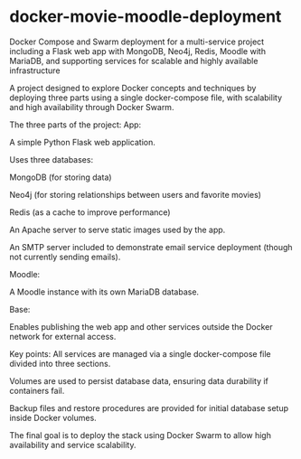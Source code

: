 # docker-movie-moodle-deployment
Docker Compose and Swarm deployment for a multi-service project including a Flask web app with MongoDB, Neo4j, Redis, Moodle with MariaDB, and supporting services for scalable and highly available infrastructure


A  project designed to explore Docker concepts and techniques by deploying three parts using a single docker-compose file, with scalability and high availability through Docker Swarm.

The three parts of the project:
App:

A simple Python Flask web application.

Uses three databases:

MongoDB (for storing data)

Neo4j (for storing relationships between users and favorite movies)

Redis (as a cache to improve performance)

An Apache server to serve static images used by the app.

An SMTP server included to demonstrate email service deployment (though not currently sending emails).

Moodle:

A Moodle instance with its own MariaDB database.

Base:

Enables publishing the web app and other services outside the Docker network for external access.

Key points:
All services are managed via a single docker-compose file divided into three sections.

Volumes are used to persist database data, ensuring data durability if containers fail.

Backup files and restore procedures are provided for initial database setup inside Docker volumes.

The final goal is to deploy the stack using Docker Swarm to allow high availability and service scalability.
